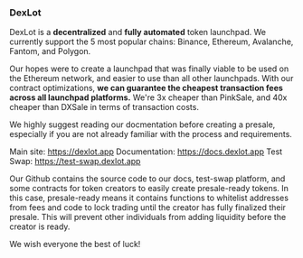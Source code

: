 ### DexLot

DexLot is a **decentralized** and **fully automated** token launchpad. We currently support the 5 most popular chains: Binance, Ethereum, Avalanche, Fantom, and Polygon.

Our hopes were to create a launchpad that was finally viable to be used on the Ethereum network, and easier to use than all other launchpads. With our contract optimizations, **we can guarantee the cheapest transaction fees across all launchpad platforms.** We're 3x cheaper than PinkSale, and 40x cheaper than DXSale in terms of transaction costs.

We highly suggest reading our docmentation before creating a presale, especially if you are not already familiar with the process and requirements.

Main site: https://dexlot.app
Documentation: https://docs.dexlot.app
Test Swap: https://test-swap.dexlot.app

Our Github contains the source code to our docs, test-swap platform, and some contracts for token creators to easily create presale-ready tokens. In this case, presale-ready means it contains functions to whitelist addresses from fees and code to lock trading until the creator has fully finalized their presale. This will prevent other individuals from adding liquidity before the creator is ready.

We wish everyone the best of luck!
